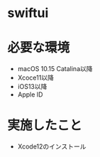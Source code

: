 # swiftui

# 必要な環境
- macOS 10.15 Catalina以降
- Xcoce11以降
- iOS13以降
- Apple ID

# 実施したこと
- Xcode12のインストール
